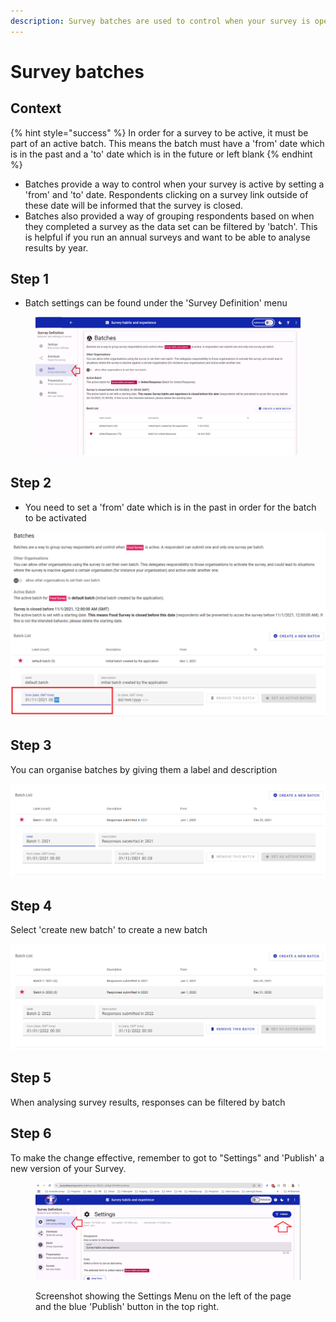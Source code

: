 ```yaml
---
description: Survey batches are used to control when your survey is open
---
```


# Survey batches

## Context

{% hint style="success" %}
In order for a survey to be active, it must be part of an active batch. This means the batch must have a 'from' date which is in the past and a 'to' date which is in the future or left blank
{% endhint %}

* Batches provide a way to control when your survey is active by setting a 'from' and 'to' date. Respondents clicking on a survey link outside of these date will be informed that the survey is closed.
* Batches also provided a way of grouping respondents based on when they completed a survey as the data set can be filtered by 'batch'. This is helpful if you run an annual surveys and want to be able to analyse results by year.

## Step 1

* Batch settings can be found under the 'Survey Definition' menu

<figure><img src="../../../.gitbook/assets/image (2) (1) (1) (2).png" alt=""><figcaption></figcaption></figure>

## Step 2

* You need to set a 'from' date which is in the past in order for the batch to be activated

![](<../../../.gitbook/assets/image (299) (1) (1) (1) (1).png>)

## Step 3

You can organise batches by giving them a label and description

![](<../../../.gitbook/assets/image (309) (1) (1) (1) (1) (1).png>)

## **Step 4**

Select 'create new batch' to create a new batch

![](<../../../.gitbook/assets/image (310) (1) (1) (1) (1) (1) (1) (1).png>)

## Step 5

When analysing survey results, responses can be filtered by batch

## Step 6

To make the change effective, remember to got to "Settings" and 'Publish' a new version of your Survey.

<figure><img src="../../../.gitbook/assets/image (13).png" alt=""><figcaption><p>Screenshot showing the Settings Menu on the left of the page and the blue 'Publish' button in the top right.</p></figcaption></figure>
